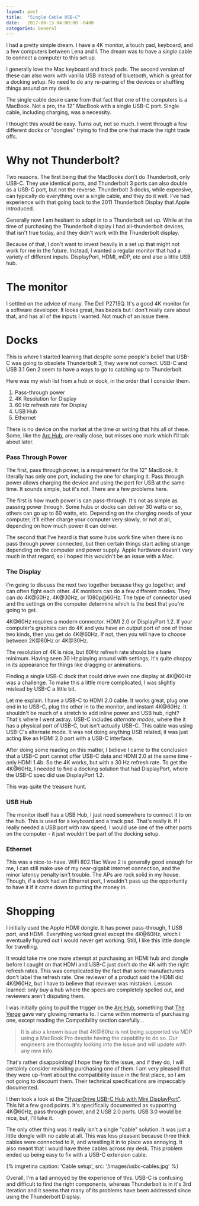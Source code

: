 ```yaml
---
layout: post
title:  "Single Cable USB-C"
date:   2017-08-13 04:00:00 -0400
categories: General
---
```


I had a pretty simple dream. I have a 4K monitor, a touch pad, keyboard, and
a few computers between Lena and I. The dream was to have a *single* cable to
connect a computer to this set up.

I generally love the Mac keyboard and track pads. The second version of these
can also work with vanilla USB instead of bluetooth, which is great for a
docking setup. No need to do any re-pairing of the devices or shuffling things
around on my desk.

The single cable desire came from that fact that one of the computers is a
MacBook. Not a pro, the 12" MacBook with a single USB-C port. Single cable,
including charging, was a necessity.

I thought this would be easy. Turns out, not so much. I went through a few
different docks or "dongles" trying to find the one that made the right trade
offs.

# Why not Thunderbolt?

Two reasons. The first being that the MacBooks don't do Thunderbolt, only USB-C.
They use identical ports, and Thunderbolt 3 ports can also double as a USB-C
port, but not the reverse. Thunderbolt 3 docks, while expensive, can typically
do everything over a single cable, and they do it well. I've had experience with
that going back to the 2011 Thunderbolt Display that Apple introduced.

Generally now I am hesitant to adopt in to a Thunderbolt set up. While at the
time of purchasing the Thunderbolt display I had all-thunderbolt devices, that
isn't true today, and they didn't work with the Thunderbolt display.

Because of that, I don't want to invest heavily in a set up that might not work
for me in the future. Instead, I wanted a regular monitor that had a variety of
different inputs. DisplayPort, HDMI, mDP, etc and also a little USB hub.

# The monitor

I settled on the advice of many. The Dell P2715Q. It's a good 4K monitor for
a software developer. It looks great, has bezels but I don't really care about
that, and has all of the inputs I wanted. Not much of an issue there.

# Docks

This is where I started learning that despite some people's belief that USB-C
was going to obsolete Thunderbolt 3, they were not correct. USB-C and USB 3.1
Gen 2 seem to have a ways to go to catching up to Thunderbolt.

Here was my wish list from a hub or dock, in the order that I consider them.

1. Pass-through power
2. 4K Resolution for Display
3. 60 Hz refresh rate for Display
4. USB Hub
5. Ethernet

There is no device on the market at the time or writing that hits all of these.
Some, like the [Arc Hub][1], are really close, but misses one mark which I'll
talk about later.

### Pass Through Power

The first, pass through power, is a requirement for the 12" MacBook. It
literally has only one port, including the one for charging it. Pass through
power allows charging the device and using the port for USB at the same time.
It sounds simple, but it's not. There are a few problems here.

The first is how much power is can pass-through. It's not as simple as passing
power through. Some hubs or docks can deliver 30 watts or so, others can go up
to 60 watts, etc. Depending on the charging needs of your computer, it'll either
charge your computer very slowly, or not at all, depending on how much power it
can deliver.

The second that I've heard is that some hubs work fine when there is no pass
through power connected, but then certain things start acting strange depending
on the computer and power supply. Apple hardware doesn't vary much in that
regard, so I hoped this wouldn't be an issue with a Mac.

### The Display

I'm going to discuss the next two together because they go together, and can
often fight each other. 4K monitors can do a few different modes. They can do
4K@60Hz, 4K@30Hz, or 1080p@60Hz. The type of connector used and the settings
on the computer determine which is the best that you're going to get.

4K@60Hz requires a modern connector. HDMI 2.0 or DisplayPort 1.2. If your
computer's graphics can do 4K and you have an output port of one of those two
kinds, then you get do 4K@60Hz. If not, then you will have to choose between
2K@60Hz or 4K@30Hz.

The resolution of 4K is nice, but 60Hz refresh rate should be a bare minimum.
Having seen 30 Hz playing around with settings, it's quite choppy in its
appearance for things like dragging or animations.

Finding a single USB-C dock that could drive even one display at 4K@60Hz was
a challenge. To make this a little more complicated, I was slightly mislead by
USB-C a little bit.

Let me explain. I have a USB-C to HDMI 2.0 cable. It works great, plug one end in
to USB-C, plug the other in to the monitor, and instant 4K@60Hz. It shouldn't
be much of a stretch to add inline power and USB hub, right? That's where
I went astray. USB-C includes *alternate modes*, where the it has a physical
port of USB-C, but isn't actually USB-C. This cable was using USB-C's alternate
mode. It was not doing anything USB related, it was just acting like an HDMI 2.0
port with a USB-C interface.

After doing some reading on this matter, I believe I came to the conclusion that
a USB-C port cannot offer USB-C data and HDMI 2.0 at the same time - only HDMI
1.4b. So the 4K works, but with a 30 Hz refresh rate. To get the 4K@60Hz, I
needed to find a docking solution that had DisplayPort, where the USB-C spec
did use DisplayPort 1.2.

This was quite the treasure hunt.

### USB Hub

The monitor itself has a USB Hub, I just need somewhere to connect it to on the
hub. This is used for a keyboard and a track pad. That's really it. If I really
needed a USB port with raw speed, I would use one of the other ports on the
computer - it just wouldn't be part of the docking setup.

### Ethernet

This was a nice-to-have. WiFi 802.11ac Wave 2 is generally good enough for me,
I can still make use of my near-gigabit internet connection, and the minor
latency penalty isn't trouble. The APs are rock solid in my house. Though,
if a dock had an Ethernet port, I wouldn't pass up the opportunity to have it if
it came down to putting the money in.

# Shopping

I initially used the Apple HDMI dongle. It has power pass-through, 1 USB port,
and HDMI. Everything worked great except the 4K@60Hz, which I eventually
figured out I would never get working. Still, I like this little dongle for
travelling.

It would take me one more attempt at purchasing an HDMI hub and dongle before
I caught on that HDMI and USB-C just don't do the 4K with the right refresh
rates. This was complicated by the fact that some manufacturers don't label the
refresh rate. One reviewer of a product said the HDMI did 4K@60Hz, but I have
to believe that reviewer was mistaken. Lesson learned: only buy a hub where the
specs are completely spelled out, and reviewers aren't disputing them.

I was initially going to pull the trigger on the [Arc Hub][3], something that
[The Verge][2] gave very glowing remarks to. I came within moments of purchasing
one, except reading the Compatibility section carefully...

>It is also a known issue that 4K@60hz is not being supported via MDP using a
>MacBook Pro despite having the capability to do so. Our engineers are
>thoroughly looking into the issue and will update with any new info.

That's rather disappointing! I hope they fix the issue, and if they do, I will
certainly consider revisiting purchasing one of them. I am very pleased that
they were up-front about the compatibility issue in the first place, so I am not
going to discount them. Their technical specifications are impeccably
documented.

I then took a look at the ["HyperDrive USB-C Hub with Mini DisplayPort"][4].
This hit a few good points. It's specifically documented as supporting 4K@60Hz,
pass through power, and 2 USB 2.0 ports. USB 3.0 would be nice, but, I'll take
it.

The only other thing was it really isn't a single "cable" solution. It was just
a little dongle with no cable at all. This was less pleasant because three
thick cables were connected to it, and wrestling it in to place was annoying.
It also meant that I would have three cables across my desk. This problem ended
up being easy to fix with a USB-C extension cable.

{% imgretina caption: 'Cable setup', src: '/images/usbc-cables.jpg' %}

Overall, I'm a tad annoyed by the experience of this. USB-C is confusing and
difficult to find the right components, whereas Thunderbolt is in it's 3rd
iteration and it seems that many of its problems have been addressed since using
the Thunderbolt Display.


[1]: https://www.bourgedesign.com/arc-hub
[2]: https://www.theverge.com/circuitbreaker/2017/5/19/15657792/arc-hub-usb-c-hub-adapter-bourge-design
[3]: https://bourgedesign.com/product/arc-hub/
[4]: https://www.hypershop.com/collections/usb-type-c/products/hyperdrive-usb-type-c-hub-with-mini-displayport